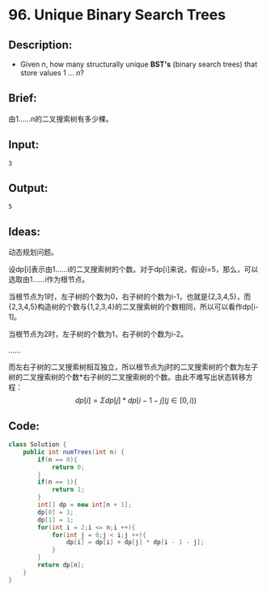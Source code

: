 # 96. Unique Binary Search Trees

## Description:

- Given *n*, how many structurally unique **BST's** (binary search trees) that store values 1 ... *n*?

## Brief:

由1……n的二叉搜索树有多少棵。

## Input:

```
3
```

## Output:

```
5
```

## Ideas:

动态规划问题。

设dp[i]表示由1……i的二叉搜索树的个数。对于dp[i]来说，假设i=5，那么，可以选取由1……i作为根节点。

当根节点为1时，左子树的个数为0，右子树的个数为i-1，也就是{2,3,4,5}，而{2,3,4,5}构造树的个数与{1,2,3,4}的二叉搜索树的个数相同，所以可以看作dp[i-1]。

当根节点为2时，左子树的个数为1，右子树的个数为i-2。

……

而左右子树的二叉搜索树相互独立，所以根节点为j时的二叉搜索树的个数为左子树的二叉搜索树的个数*右子树的二叉搜索树的个数。由此不难写出状态转移方程：
$$
dp[i] = Σdp[j]*dp[i-1-j](j∈[0,i))
$$


## Code:

```java
class Solution {
    public int numTrees(int n) {
        if(n == 0){
            return 0;
        }
        if(n == 1){
            return 1;
        }
        int[] dp = new int[n + 1];
        dp[0] = 1;
        dp[1] = 1;
        for(int i = 2;i <= n;i ++){
            for(int j = 0;j < i;j ++){
                dp[i] = dp[i] + dp[j] * dp[i - 1 - j];
            }
        }
        return dp[n];
    }
}
```

